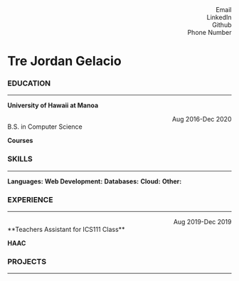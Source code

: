 <div align="right">Email</div>
<div align="right">LinkedIn</div>
<div align="right">Github</div>
<div align="right">Phone Number</div>

# Tre Jordan Gelacio

### EDUCATION
---
**University of Hawaii at Manoa** <div align="right">Aug 2016-Dec 2020</div>
B.S. in Computer Science

**Courses**


### SKILLS
---
**Languages:**
**Web Development:**
**Databases:**
**Cloud:**
**Other:**

### EXPERIENCE
---
<div align="right">Aug 2019-Dec 2019</div>
**Teachers Assistant for ICS111 Class**

**HAAC**

### PROJECTS
----
